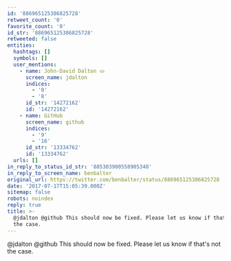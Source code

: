 ```yaml
---
id: '886965125386825728'
retweet_count: '0'
favorite_count: '0'
id_str: '886965125386825728'
retweeted: false
entities:
  hashtags: []
  symbols: []
  user_mentions:
    - name: John-David Dalton 🫓
      screen_name: jdalton
      indices:
        - '0'
        - '8'
      id_str: '14272162'
      id: '14272162'
    - name: GitHub
      screen_name: github
      indices:
        - '9'
        - '16'
      id_str: '13334762'
      id: '13334762'
  urls: []
in_reply_to_status_id_str: '885303900558905348'
in_reply_to_screen_name: benbalter
original_url: https://twitter.com/benbalter/status/886965125386825728
date: '2017-07-17T15:05:39.000Z'
sitemap: false
robots: noindex
reply: true
title: >-
  @jdalton @github This should now be fixed. Please let us know if that's not
  the case.
---
```


@jdalton @github This should now be fixed. Please let us know if that's not the case.